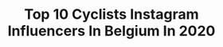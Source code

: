 ---
title: Top 10 Cyclists Instagram Influencers In Belgium In 2020
description: >-
  Find top cyclists Instagram influencers in Belgium in 2020. Most popular hashtags: #procycling #cycling #trainingcamp #looneytheuns.
platform: Instagram
profiles:
  - username: "sterre__vervloet"
    fullname: >-
      𝚂𝚝𝚎𝚛𝚛𝚎 𝚟𝚎𝚛𝚟𝚕𝚘𝚎𝚝 ☆
    location: "Belgium"
    followers: 2179
    engagement: 3093
    commentsToLikes: 0.058864
    avatar: "https://scontent-atl3-1.cdninstagram.com/v/t51.2885-19/s320x320/83804981_882950485496919_7702622875819180032_n.jpg?_nc_ht=scontent-atl3-1.cdninstagram.com&_nc_ohc=DGx28V23WPIAX_IGpIH&oh=4bb54d69f6466c4696842dd0b6ce4adc&oe=5EBC9168"
    verified: false
    hashtags: "#shithappens, #muddy, #mudfest, #lotsoffun"
  - username: "ceylinalvarado"
    fullname: >-
      C E Y L I N  C A R M E N 🇩🇴🇳🇱
    location: "Belgium"
    followers: 56853
    engagement: 1767
    commentsToLikes: 0.014838
    avatar: "https://scontent-ams4-1.cdninstagram.com/v/t51.2885-19/s320x320/75502645_545448812683841_5799602268021981184_n.jpg?_nc_ht=scontent-ams4-1.cdninstagram.com&_nc_ohc=B44y5hIGZWgAX8IxMnQ&oh=ef0f0027c673074f7361ce2845d5f8eb&oe=5EB8CE67"
    verified: false
    hashtags: "#2outof2, #sorrynotsorryforthespam, #mondayfeels, #livingadream"
  - username: "julie.de.wilde"
    fullname: >-
      Julie De Wilde
    location: "Belgium"
    followers: 2458
    engagement: 1932
    commentsToLikes: 0.092806
    avatar: "https://scontent-lhr8-1.cdninstagram.com/v/t51.2885-19/s320x320/84003059_480252779309271_8186047085938737152_n.jpg?_nc_ht=scontent-lhr8-1.cdninstagram.com&_nc_ohc=1LdRMmwO1E8AX9bEQIL&oh=0d292034f9334fe4c1f2d4f33c2f2119&oe=5EB981CD"
    verified: false
    hashtags: "#bkcyclocrosskruibeke, #topkamp"
  - username: "olivernaesen"
    fullname: >-
      Oliver Naesen
    location: "Belgium"
    followers: 59541
    engagement: 1107
    commentsToLikes: 0.009327
    avatar: "https://scontent-ams4-1.cdninstagram.com/v/t51.2885-19/s320x320/56344627_2130563290391390_8356997577572352000_n.jpg?_nc_ht=scontent-ams4-1.cdninstagram.com&_nc_ohc=raLWGAgeOZ8AX_TtMIL&oh=f71bee22928ecfeed72a00113036bd13&oe=5EBB80A0"
    verified: false
    hashtags: "#forbjorg, #myboyiswickedsmaht, #g90, #einsteinbrain"
  - username: "marchirschi"
    fullname: >-
      Marc Hirschi
    location: "Belgium"
    followers: 6968
    engagement: 2553
    commentsToLikes: 0.009904
    avatar: "https://scontent-lht6-1.cdninstagram.com/v/t51.2885-19/s320x320/84356399_675584606515721_3397423962697760768_n.jpg?_nc_ht=scontent-lht6-1.cdninstagram.com&_nc_ohc=fkq_yXe_YY0AX_RAT3F&oh=419589bd9823ce4dbd26c0f9356445bb&oe=5EBA8969"
    verified: false
    hashtags: "#swisscycling, #schweizersporthilfe, #binckbanktour, #tourdupaysbasque"
  - username: "tim.wellens"
    fullname: >-
      Tim Wellens
    location: "Belgium"
    followers: 42445
    engagement: 1147
    commentsToLikes: 0.009184
    avatar: "https://scontent-lhr8-1.cdninstagram.com/v/t51.2885-19/s320x320/84070434_602403886975041_41271938475098112_n.jpg?_nc_ht=scontent-lhr8-1.cdninstagram.com&_nc_ohc=EvybY60mT8wAX81UWwj&oh=29c991828ab34ac002376e0f9b0f6b66&oe=5EBC624E"
    verified: true
    hashtags: "#betough, #2020, #teamlottosoudal, #samentegencorona"
  - username: "juleshesters"
    fullname: >-
      JULΞS.  HΞSTΞRS.
    location: "Belgium"
    followers: 5132
    engagement: 959
    commentsToLikes: 0.019789
    avatar: "https://scontent-lhr8-1.cdninstagram.com/v/t51.2885-19/s320x320/25011444_171715053429741_7305945468796665856_n.jpg?_nc_ht=scontent-lhr8-1.cdninstagram.com&_nc_ohc=W6o3iIscZxkAX_fCZhL&oh=3b90d7eebef15f010ba3a99f15b3454a&oe=5EBAF29A"
    verified: false
    hashtags: "#trackcycling, #marcvanhecke, #wooningzesdaagse, #cycling"
  - username: "the_pedaleur"
    fullname: >-
      Belgian hobby cyclist
    location: "Belgium"
    followers: 5809
    engagement: 1494
    commentsToLikes: 0.073827
    avatar: "https://scontent-lhr8-1.cdninstagram.com/v/t51.2885-19/s320x320/72768213_529646971125767_8847926757710364672_n.jpg?_nc_ht=scontent-lhr8-1.cdninstagram.com&_nc_ohc=I-45QXSRb-AAX_9jE4H&oh=51e18fbf232951ca888103916fda7cac&oe=5EB8BE23"
    verified: false
    hashtags: "#roadbikes, #sigma, #summermemories, #notmybike"
  - username: "edwardtheuns"
    fullname: >-
      Edward Theuns
    location: "Belgium"
    followers: 29021
    engagement: 449
    commentsToLikes: 0.007145
    avatar: "https://scontent-ams4-1.cdninstagram.com/v/t51.2885-19/s320x320/75349274_415941809320801_5227025192651325440_n.jpg?_nc_ht=scontent-ams4-1.cdninstagram.com&_nc_ohc=FezWuWLOn08AX-nKEQ5&oh=f60be1a0c3d4550153095126626f1190&oe=5EB49C3D"
    verified: true
    hashtags: "#classics, #sprint, #saristrainers, #kownobounds"
  - username: "matteo.declercq"
    fullname: >-
      🚴‍♂️ 𝐌𝐚𝐭𝐭𝐞𝐨 𝐃𝐞𝐜𝐥𝐞𝐫𝐜𝐪 🚴‍♂️
    location: "Belgium"
    followers: 5651
    engagement: 4087
    commentsToLikes: 0.024986
    avatar: "https://scontent-ams4-1.cdninstagram.com/v/t51.2885-19/s320x320/72658498_595896847838281_5961798508204785664_n.jpg?_nc_ht=scontent-ams4-1.cdninstagram.com&_nc_ohc=b4DxRrHkveMAX8gsSPK&oh=d6f047cb42c5d9317f2f04d12964209c&oe=5E836899"
    verified: false
    hashtags: ""
---
